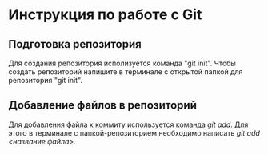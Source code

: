 # Инструкция по работе с Git

## Подготовка репозитория
Для создания репозитория исполизуется команда "git init". Чтобы создать репозиторий напишите в терминале с открытой папкой для репозитория "git init".

## Добавление файлов в репозиторий
Для добавления файла к коммиту используется команда *git add*. Для этого в терминале с папкой-репозиторием необходимо написать *git add <название файла>*.
